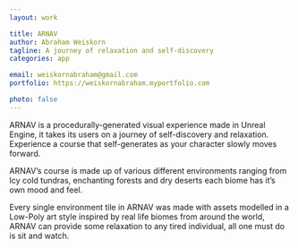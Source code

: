 ```yaml
---
layout: work

title: ARNAV
author: Abraham Weiskorn
tagline: A journey of relaxation and self-discovery
categories: app

email: weiskornabraham@gmail.com
portfolio: https://weiskornabraham.myportfolio.com

photo: false
---
```


ARNAV is a procedurally-generated visual experience made in Unreal Engine, it takes its users on a journey of self-discovery and relaxation. Experience a course that self-generates as your character slowly moves forward. 

ARNAV’s course is made up of various different environments ranging from Icy cold tundras, enchanting forests and dry deserts each biome has it’s own mood and feel. 

Every single environment tile in ARNAV was made with assets modelled in a Low-Poly art style inspired by real life biomes from around the world, ARNAV can provide some relaxation to any tired individual, all one must do is sit and watch. 